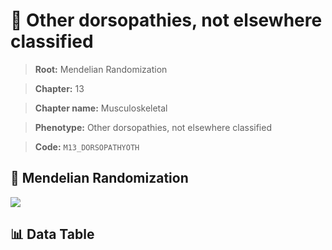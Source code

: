 # 🧪 Other dorsopathies, not elsewhere classified

> **Root:** Mendelian Randomization

> **Chapter:** 13  

> **Chapter name:** Musculoskeletal

> **Phenotype:** Other dorsopathies, not elsewhere classified  

> **Code:** `M13_DORSOPATHYOTH`

## 🧬 Mendelian Randomization  

<img src="/MR/Figures/Forward/M13_DORSOPATHYOTH.png"/>

## 📊 Data Table

<CsvTableMRF src="/MR_Data/Forward/M13_DORSOPATHYOTH.csv"/>
